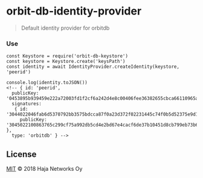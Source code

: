 # orbit-db-identity-provider

> Default identity provider for orbitdb

### Use
```
const Keystore = require('orbit-db-keystore')
const keystore = Keystore.create('keysPath')
const identity = await IdentityProvider.createIdentity(keystore, 'peerid')

console.log(identity.toJSON())
<!-- { id: 'peerid',
  publicKey: '0453895b939459e222a72003fd1f2cf6a242d4e8c00406fee36382655cbca66110965a839b91b9f9486f8f29f4547b7e0c0f32938899a0f43a59d7d803e333cc49',
  signatures:
   { id: '3044022046fab6d5370792bb3575bdcca87f0a23d372f02231445c74f0b5d52375e9d10d02207b9267396bcdb33fdf543f19afcbef5d68ee767f985dc9865dc353a68ccdd66f',
     publicKey: '3045022100863765c299cf75a992db5cd4e2bd67e4cacf6de37b10451d8cb799eb73b6801502207d18b9c31d19921d62783d23c92a2297d17d21afbfb12063906620e9e6be9e4f' },
  type: 'orbitdb' } -->

```

## License

[MIT](LICENSE) © 2018 Haja Networks Oy

